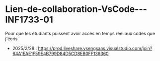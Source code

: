# Lien-de-collaboration-VsCode---INF1733-01
Pour que les étudiants puissent avoir accès en temps réel aux codes que j'écris

- 2025/2/28 :
    https://prod.liveshare.vsengsaas.visualstudio.com/join?64A1EAE1F59E4B799D84D5CD8EB0FF136360
